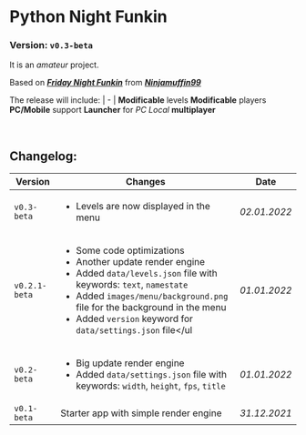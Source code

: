 # Python Night Funkin

### Version: `v0.3-beta`

It is an _amateur_ project.

Based on [_**Friday Night Funkin**_](https://fridaynightfunkin.ru) from [_**Ninjamuffin99**_](https://ninja-muffin24.itch.io)

The release will include:
| - |
**Modificable** levels
**Modificable** players
**PC/Mobile** support
**Launcher** for _PC_
_Local_ **multiplayer**

<br>

## **Changelog**:

Version | Changes | Date
| - | - | - |
`v0.3-beta` | <ul><li>Levels are now displayed in the menu</ul> | _02.01.2022_
`v0.2.1-beta` | <ul><li>Some code optimizations</li><li>Another update render engine</li><li>Added `data/levels.json` file with keywords: `text`, `namestate`</li><li>Added `images/menu/background.png` file for the background in the menu</li><li>Added `version` keyword for `data/settings.json` file</ul | _01.01.2022_
`v0.2-beta` | <ul><li>Big update render engine</li><li>Added `data/settings.json` file with keywords: `width`, `height`, `fps`, `title`</li></ul> | _01.01.2022_
`v0.1-beta` | Starter app with simple render engine | _31.12.2021_

